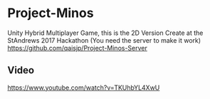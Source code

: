 # Project-Minos
Unity Hybrid Multiplayer Game, this is the 2D Version
Create at the StAndrews 2017 Hackathon
(You need the server to make it work)
https://github.com/qaisjp/Project-Minos-Server
## Video
https://www.youtube.com/watch?v=TKUhbYL4XwU
